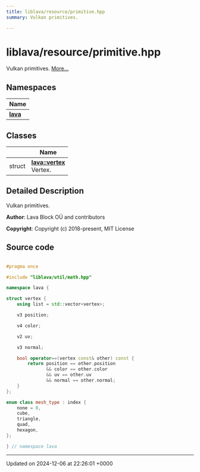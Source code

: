 ```yaml
---
title: liblava/resource/primitive.hpp
summary: Vulkan primitives. 

---
```


# liblava/resource/primitive.hpp

Vulkan primitives.  [More...](#detailed-description)

## Namespaces

| Name           |
| -------------- |
| **[lava](/_doxybook/Namespaces/namespacelava.md)**  |

## Classes

|                | Name           |
| -------------- | -------------- |
| struct | **[lava::vertex](/_doxybook/Classes/structlava_1_1vertex.md)** <br>Vertex.  |

## Detailed Description

Vulkan primitives. 

**Author**: Lava Block OÜ and contributors 

**Copyright**: Copyright (c) 2018-present, MIT License 



## Source code

```cpp

#pragma once

#include "liblava/util/math.hpp"

namespace lava {

struct vertex {
    using list = std::vector<vertex>;

    v3 position;

    v4 color;

    v2 uv;

    v3 normal;

    bool operator==(vertex const& other) const {
        return position == other.position
               && color == other.color
               && uv == other.uv
               && normal == other.normal;
    }
};

enum class mesh_type : index {
    none = 0,
    cube,
    triangle,
    quad,
    hexagon,
};

} // namespace lava
```


-------------------------------

Updated on 2024-12-06 at 22:26:01 +0000
